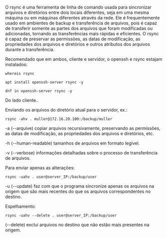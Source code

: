 O rsync é uma ferramenta de linha de comando usada para sincronizar arquivos e diretórios entre dois locais diferentes, seja em uma mesma máquina ou em máquinas diferentes através da rede. Ele é frequentemente usado em ambientes de backup e transferência de arquivos, pois é capaz de transferir somente as partes dos arquivos que foram modificadas ou adicionadas, tornando as transferências mais rápidas e eficientes. O rsync é capaz de preservar as permissões, as datas de modificação, as propriedades dos arquivos e diretórios e outros atributos dos arquivos durante a transferência.

Recomendado que em ambos, cliente e servidor, o openssh e rsync estajam instalados:

    whereis rsync

    apt install openssh-server rsync -y

    dnf in openssh-server rsync -y

Do lado cliente..

Enviando os arquivos do diretório atual para o servidor, ex.:

    rsync -ahv . muller@172.16.20.100:/backup/muller

-a (--arquive) copiar arquivos recursivamente, preservando as permissões, as datas de modificação, as propriedades dos arquivos e diretórios, etc.

-h (--human-readable) tamanhos de arquivos em formato legível.

-v (--verbose) informações detalhadas sobre o processo de transferência de arquivos.

Para enviar apenas as alterações:

    rsync -uahv . user@server_IP:/backup/user

-u (--update) faz com que o programa sincronize apenas os arquivos na origem que são mais recentes do que os arquivos correspondentes no destino.

Espelhamento:

    rsync -uahv --delete . user@server_IP:/backup/user

(--delete) exclui arquivos no destino que não estão mais presentes na origem.
